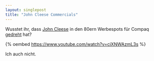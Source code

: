 ```yaml
---
layout: singlepost
title: "John Cleese Commercials"
---
```


Wusstet ihr, dass [John Cleese](http://en.wikipedia.org/wiki/John_Cleese) in den 80ern Werbespots für Compaq [gedreht](http://singularityhub.com/2012/10/11/one-company-dared-to-compete-with-ibm-and-macintosh-computers-in-1984-check-these-awesome-retro-commercials/) hat?

{% oembed https://www.youtube.com/watch?v=ciXNWAzmL3s %}

Ich auch nicht.